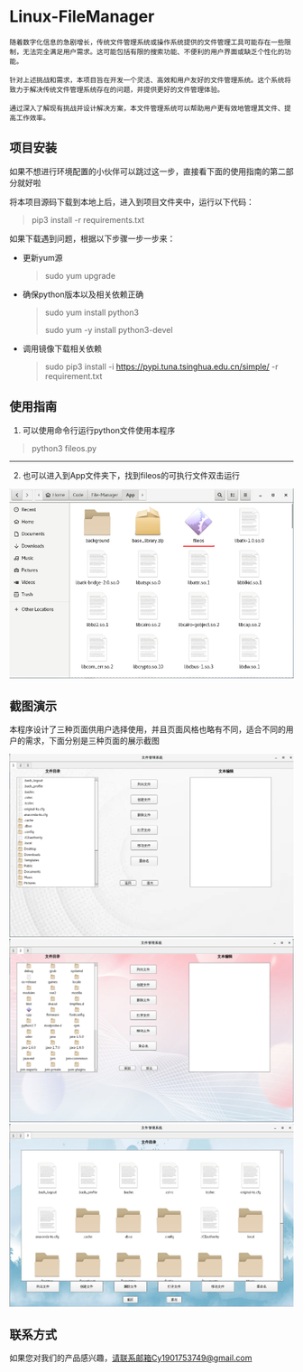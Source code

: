 # Linux-FileManager

    随着数字化信息的急剧增长，传统文件管理系统或操作系统提供的文件管理工具可能存在一些限制，无法完全满足用户需求。这可能包括有限的搜索功能、不便利的用户界面或缺乏个性化的功能。

    针对上述挑战和需求，本项目旨在开发一个灵活、高效和用户友好的文件管理系统。这个系统将致力于解决传统文件管理系统存在的问题，并提供更好的文件管理体验。

    通过深入了解现有挑战并设计解决方案，本文件管理系统可以帮助用户更有效地管理其文件、提高工作效率。

## 项目安装
如果不想进行环境配置的小伙伴可以跳过这一步，直接看下面的使用指南的第二部分就好啦

将本项目源码下载到本地上后，进入到项目文件夹中，运行以下代码：

> pip3 install -r requirements.txt

如果下载遇到问题，根据以下步骤一步一步来：

- 更新yum源
  > sudo yum upgrade

- 确保python版本以及相关依赖正确
  > sudo yum install python3
  >
  > sudo yum -y install python3-devel

- 调用镜像下载相关依赖
  > sudo pip3 install -i https://pypi.tuna.tsinghua.edu.cn/simple/ -r requirement.txt

## 使用指南
1. 可以使用命令行运行python文件使用本程序
> python3 fileos.py

---

2. 也可以进入到App文件夹下，找到fileos的可执行文件双击运行

![程序](./asset/程序.png "可执行文件")

## 截图演示
本程序设计了三种页面供用户选择使用，并且页面风格也略有不同，适合不同的用户的需求，下面分别是三种页面的展示截图

![演示1](./asset/演示1.png "演示1")
![演示2](./asset/演示2.png "演示2")
![演示3](./asset/演示3.png "演示3")
## 联系方式
如果您对我们的产品感兴趣，请联系邮箱Cy1901753749@gmail.com
